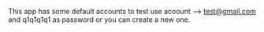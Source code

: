 This app has some default accounts to test use acoount --> test@gmail.com and q1q1q1q1 as password or you can create a new one.
